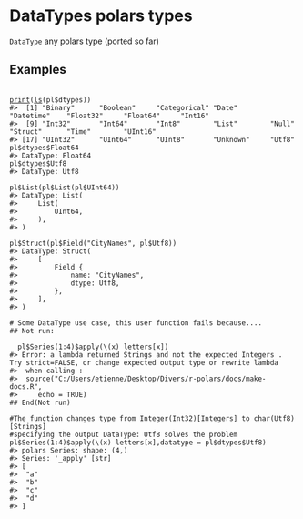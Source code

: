 # DataTypes polars types

`DataType` any polars type (ported so far)

## Examples

<pre class='r-example'> <code> <span class='r-in'><span></span></span>
<span class='r-in'><span><span class='fu'><a href='https://rdrr.io/r/base/print.html'>print</a></span><span class='op'>(</span><span class='fu'><a href='https://rdrr.io/r/base/ls.html'>ls</a></span><span class='op'>(</span><span class='va'>pl</span><span class='op'>$</span><span class='va'>dtypes</span><span class='op'>)</span><span class='op'>)</span></span></span>
<span class='r-out co'><span class='r-pr'>#&gt;</span>  [1] "Binary"      "Boolean"     "Categorical" "Date"        "Datetime"    "Float32"     "Float64"     "Int16"      </span>
<span class='r-out co'><span class='r-pr'>#&gt;</span>  [9] "Int32"       "Int64"       "Int8"        "List"        "Null"        "Struct"      "Time"        "UInt16"     </span>
<span class='r-out co'><span class='r-pr'>#&gt;</span> [17] "UInt32"      "UInt64"      "UInt8"       "Unknown"     "Utf8"       </span>
<span class='r-in'><span><span class='va'>pl</span><span class='op'>$</span><span class='va'>dtypes</span><span class='op'>$</span><span class='va'>Float64</span></span></span>
<span class='r-out co'><span class='r-pr'>#&gt;</span> DataType: Float64</span>
<span class='r-in'><span><span class='va'>pl</span><span class='op'>$</span><span class='va'>dtypes</span><span class='op'>$</span><span class='va'>Utf8</span></span></span>
<span class='r-out co'><span class='r-pr'>#&gt;</span> DataType: Utf8</span>
<span class='r-in'><span></span></span>
<span class='r-in'><span><span class='va'>pl</span><span class='op'>$</span><span class='fu'>List</span><span class='op'>(</span><span class='va'>pl</span><span class='op'>$</span><span class='fu'>List</span><span class='op'>(</span><span class='va'>pl</span><span class='op'>$</span><span class='va'>UInt64</span><span class='op'>)</span><span class='op'>)</span></span></span>
<span class='r-out co'><span class='r-pr'>#&gt;</span> DataType: List(</span>
<span class='r-out co'><span class='r-pr'>#&gt;</span>     List(</span>
<span class='r-out co'><span class='r-pr'>#&gt;</span>         UInt64,</span>
<span class='r-out co'><span class='r-pr'>#&gt;</span>     ),</span>
<span class='r-out co'><span class='r-pr'>#&gt;</span> )</span>
<span class='r-in'><span></span></span>
<span class='r-in'><span><span class='va'>pl</span><span class='op'>$</span><span class='fu'>Struct</span><span class='op'>(</span><span class='va'>pl</span><span class='op'>$</span><span class='fu'>Field</span><span class='op'>(</span><span class='st'>"CityNames"</span>, <span class='va'>pl</span><span class='op'>$</span><span class='va'>Utf8</span><span class='op'>)</span><span class='op'>)</span></span></span>
<span class='r-out co'><span class='r-pr'>#&gt;</span> DataType: Struct(</span>
<span class='r-out co'><span class='r-pr'>#&gt;</span>     [</span>
<span class='r-out co'><span class='r-pr'>#&gt;</span>         Field {</span>
<span class='r-out co'><span class='r-pr'>#&gt;</span>             name: "CityNames",</span>
<span class='r-out co'><span class='r-pr'>#&gt;</span>             dtype: Utf8,</span>
<span class='r-out co'><span class='r-pr'>#&gt;</span>         },</span>
<span class='r-out co'><span class='r-pr'>#&gt;</span>     ],</span>
<span class='r-out co'><span class='r-pr'>#&gt;</span> )</span>
<span class='r-in'><span></span></span>
<span class='r-in'><span><span class='co'># Some DataType use case, this user function fails because....</span></span></span>
<span class='r-in'><span><span class='co'>## Not run:</span></span></span>
<span class='r-in'><span></span></span>
<span class='r-in'><span>  <span class='va'>pl</span><span class='op'>$</span><span class='fu'>Series</span><span class='op'>(</span><span class='fl'>1</span><span class='op'>:</span><span class='fl'>4</span><span class='op'>)</span><span class='op'>$</span><span class='fu'>apply</span><span class='op'>(</span>\<span class='op'>(</span><span class='va'>x</span><span class='op'>)</span> <span class='va'>letters</span><span class='op'>[</span><span class='va'>x</span><span class='op'>]</span><span class='op'>)</span></span></span>
<span class='r-err co'><span class='r-pr'>#&gt;</span> <span class='error'>Error:</span> a lambda returned Strings and not the expected Integers .  Try strict=FALSE, or change expected output type or rewrite lambda </span>
<span class='r-err co'><span class='r-pr'>#&gt;</span>  when calling :</span>
<span class='r-err co'><span class='r-pr'>#&gt;</span>  source("C:/Users/etienne/Desktop/Divers/r-polars/docs/make-docs.R", </span>
<span class='r-err co'><span class='r-pr'>#&gt;</span>     echo = TRUE)</span>
<span class='r-in'><span><span class='co'>## End(Not run)</span></span></span>
<span class='r-in'><span></span></span>
<span class='r-in'><span><span class='co'>#The function changes type from Integer(Int32)[Integers] to char(Utf8)[Strings]</span></span></span>
<span class='r-in'><span><span class='co'>#specifying the output DataType: Utf8 solves the problem</span></span></span>
<span class='r-in'><span><span class='va'>pl</span><span class='op'>$</span><span class='fu'>Series</span><span class='op'>(</span><span class='fl'>1</span><span class='op'>:</span><span class='fl'>4</span><span class='op'>)</span><span class='op'>$</span><span class='fu'>apply</span><span class='op'>(</span>\<span class='op'>(</span><span class='va'>x</span><span class='op'>)</span> <span class='va'>letters</span><span class='op'>[</span><span class='va'>x</span><span class='op'>]</span>,datatype <span class='op'>=</span> <span class='va'>pl</span><span class='op'>$</span><span class='va'>dtypes</span><span class='op'>$</span><span class='va'>Utf8</span><span class='op'>)</span></span></span>
<span class='r-out co'><span class='r-pr'>#&gt;</span> polars Series: shape: (4,)</span>
<span class='r-out co'><span class='r-pr'>#&gt;</span> Series: '_apply' [str]</span>
<span class='r-out co'><span class='r-pr'>#&gt;</span> [</span>
<span class='r-out co'><span class='r-pr'>#&gt;</span> 	"a"</span>
<span class='r-out co'><span class='r-pr'>#&gt;</span> 	"b"</span>
<span class='r-out co'><span class='r-pr'>#&gt;</span> 	"c"</span>
<span class='r-out co'><span class='r-pr'>#&gt;</span> 	"d"</span>
<span class='r-out co'><span class='r-pr'>#&gt;</span> ]</span>
 </code></pre>